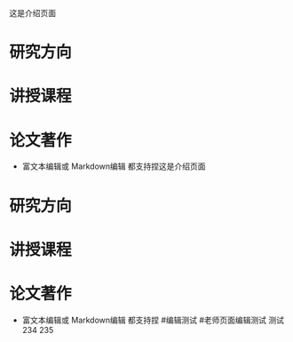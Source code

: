 这是介绍页面
# 研究方向
# 讲授课程
# 论文著作
* 富文本编辑或 Markdown编辑
都支持捏这是介绍页面
# 研究方向
# 讲授课程
# 论文著作
* 富文本编辑或 Markdown编辑
都支持捏
#编辑测试
#老师页面编辑测试
测试
234
235